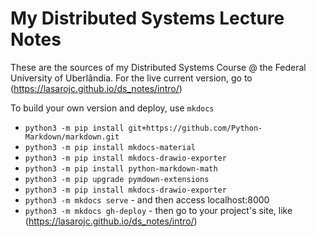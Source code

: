 # My Distributed Systems Lecture Notes

These are the sources of my Distributed Systems Course @ the Federal University of Uberlândia.
For the live current version, go to (https://lasarojc.github.io/ds_notes/intro/)

To build your own version and deploy, use `mkdocs`

* `python3 -m pip install git+https://github.com/Python-Markdown/markdown.git`
* `python3 -m pip install mkdocs-material`
* `python3 -m pip install mkdocs-drawio-exporter`
* `python3 -m pip install python-markdown-math`
* `python3 -m pip upgrade pymdown-extensions`
* `python3 -m pip install mkdocs-drawio-exporter`
* `python3 -m mkdocs serve` - and then access localhost:8000
* `python3 -m mkdocs gh-deploy` - then go to your project's site, like (https://lasarojc.github.io/ds_notes/intro/)
